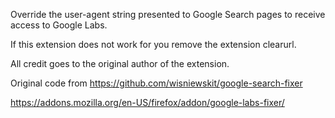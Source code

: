 Override the user-agent string presented to Google Search pages to receive access to Google Labs.

If this extension does not work for you remove the extension clearurl.

All credit goes to the original author of the extension.

Original code from https://github.com/wisniewskit/google-search-fixer

https://addons.mozilla.org/en-US/firefox/addon/google-labs-fixer/
